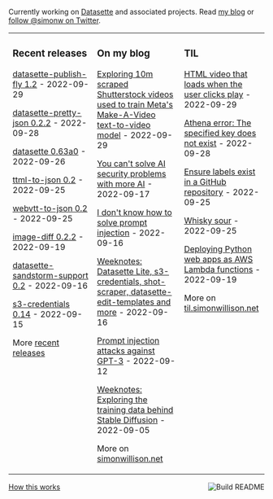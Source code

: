 Currently working on [Datasette](https://datasette.io/) and associated projects. Read [my blog](https://simonwillison.net/) or [follow @simonw on Twitter](https://twitter.com/simonw).

<table><tr><td valign="top" width="33%">

### Recent releases
<!-- recent_releases starts -->
[datasette-publish-fly 1.2](https://github.com/simonw/datasette-publish-fly/releases/tag/1.2) - 2022-09-29

[datasette-pretty-json 0.2.2](https://github.com/simonw/datasette-pretty-json/releases/tag/0.2.2) - 2022-09-28

[datasette 0.63a0](https://github.com/simonw/datasette/releases/tag/0.63a0) - 2022-09-26

[ttml-to-json 0.2](https://github.com/simonw/ttml-to-json/releases/tag/0.2) - 2022-09-25

[webvtt-to-json 0.2](https://github.com/simonw/webvtt-to-json/releases/tag/0.2) - 2022-09-25

[image-diff 0.2.2](https://github.com/simonw/image-diff/releases/tag/0.2.2) - 2022-09-19

[datasette-sandstorm-support 0.2](https://github.com/simonw/datasette-sandstorm-support/releases/tag/0.2) - 2022-09-16

[s3-credentials 0.14](https://github.com/simonw/s3-credentials/releases/tag/0.14) - 2022-09-15
<!-- recent_releases ends -->
More [recent releases](https://github.com/simonw/simonw/blob/main/releases.md)
</td><td valign="top" width="34%">

### On my blog
<!-- blog starts -->
[Exploring 10m scraped Shutterstock videos used to train Meta's Make-A-Video text-to-video model](http://simonwillison.net/2022/Sep/29/webvid/) - 2022-09-29

[You can't solve AI security problems with more AI](http://simonwillison.net/2022/Sep/17/prompt-injection-more-ai/) - 2022-09-17

[I don't know how to solve prompt injection](http://simonwillison.net/2022/Sep/16/prompt-injection-solutions/) - 2022-09-16

[Weeknotes: Datasette Lite, s3-credentials, shot-scraper, datasette-edit-templates and more](http://simonwillison.net/2022/Sep/16/weeknotes/) - 2022-09-16

[Prompt injection attacks against GPT-3](http://simonwillison.net/2022/Sep/12/prompt-injection/) - 2022-09-12

[Weeknotes: Exploring the training data behind Stable Diffusion](http://simonwillison.net/2022/Sep/5/laion-aesthetics-weeknotes/) - 2022-09-05
<!-- blog ends -->
More on [simonwillison.net](https://simonwillison.net/)
</td><td valign="top" width="33%">

### TIL
<!-- tils starts -->
[HTML video that loads when the user clicks play](https://til.simonwillison.net/html/video-preload-none) - 2022-09-29

[Athena error: The specified key does not exist](https://til.simonwillison.net/aws/athena-key-does-not-exist) - 2022-09-28

[Ensure labels exist in a GitHub repository](https://til.simonwillison.net/github-actions/ensure-labels) - 2022-09-25

[Whisky sour](https://til.simonwillison.net/cocktails/whisky-sour) - 2022-09-25

[Deploying Python web apps as AWS Lambda functions](https://til.simonwillison.net/awslambda/asgi-mangum) - 2022-09-19
<!-- tils ends -->
More on [til.simonwillison.net](https://til.simonwillison.net/)
</td></tr></table>

<a href="https://github.com/simonw/simonw/actions"><img src="https://github.com/simonw/simonw/workflows/Build%20README/badge.svg" align="right" alt="Build README"></a> <a href="https://simonwillison.net/2020/Jul/10/self-updating-profile-readme/">How this works</a>
